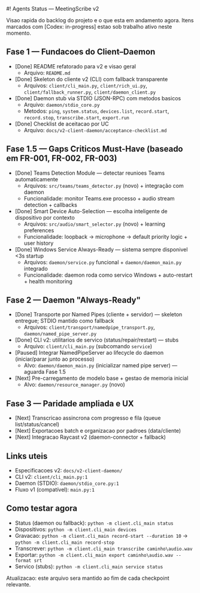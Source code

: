 #! Agents Status — MeetingScribe v2

Visao rapida do backlog do projeto e o que esta em andamento agora. Itens marcados com [Codex: in-progress] estao sob trabalho ativo neste momento.

## Fase 1 — Fundacoes do Client–Daemon
- [Done] README refatorado para v2 e visao geral
  - Arquivo: `README.md`
- [Done] Skeleton do cliente v2 (CLI) com fallback transparente
  - Arquivos: `client/cli_main.py`, `client/rich_ui.py`, `client/fallback_runner.py`, `client/daemon_client.py`
- [Done] Daemon stub via STDIO (JSON-RPC) com metodos basicos
  - Arquivo: `daemon/stdio_core.py`
  - Metodos: `ping`, `system.status`, `devices.list`, `record.start`, `record.stop`, `transcribe.start`, `export.run`
- [Done] Checklist de aceitacao por UC
  - Arquivo: `docs/v2-client-daemon/acceptance-checklist.md`

## Fase 1.5 — Gaps Criticos Must-Have (baseado em FR-001, FR-002, FR-003)
- [Done] Teams Detection Module — detectar reunioes Teams automaticamente
  - Arquivos: `src/teams/teams_detector.py` (novo) + integração com daemon
  - Funcionalidade: monitor Teams.exe processo + audio stream detection + callbacks
- [Done] Smart Device Auto-Selection — escolha inteligente de dispositivo por contexto
  - Arquivos: `src/audio/smart_selector.py` (novo) + learning preferences
  - Funcionalidade: loopback → microphone → default priority logic + user history
- [Done] Windows Service Always-Ready — sistema sempre disponivel <3s startup
  - Arquivos: `daemon/service.py` funcional + `daemon/daemon_main.py` integrado
  - Funcionalidade: daemon roda como servico Windows + auto-restart + health monitoring

## Fase 2 — Daemon "Always-Ready"  
- [Done] Transporte por Named Pipes (cliente + servidor) — skeleton entregue; STDIO mantido como fallback
  - Arquivos: `client/transport/namedpipe_transport.py`, `daemon/named_pipe_server.py`
- [Done] CLI v2: utilitarios de servico (status/repair/restart) — stubs
  - Arquivo: `client/cli_main.py` (subcomando `service`)
- [Paused] Integrar NamedPipeServer ao lifecycle do daemon (iniciar/parar junto ao processo)
  - Alvo: `daemon/daemon_main.py` (inicializar named pipe server) — aguarda Fase 1.5
- [Next] Pre-carregamento de modelo base + gestao de memoria inicial
  - Alvo: `daemon/resource_manager.py` (novo)

## Fase 3 — Paridade ampliada e UX
- [Next] Transcricao assincrona com progresso e fila (queue list/status/cancel)
- [Next] Exportacoes batch e organizacao por padroes (data/cliente)
- [Next] Integracao Raycast v2 (daemon-connector + fallback)

## Links uteis
- Especificacoes v2: `docs/v2-client-daemon/`
- CLI v2: `client/cli_main.py:1`
- Daemon (STDIO): `daemon/stdio_core.py:1`
- Fluxo v1 (compatível): `main.py:1`

## Como testar agora
- Status (daemon ou fallback): `python -m client.cli_main status`
- Dispositivos: `python -m client.cli_main devices`
- Gravacao: `python -m client.cli_main record-start --duration 10` -> `python -m client.cli_main record-stop`
- Transcrever: `python -m client.cli_main transcribe caminho\audio.wav`
- Exportar: `python -m client.cli_main export caminho\audio.wav --format srt`
- Servico (stubs): `python -m client.cli_main service status`

Atualizacao: este arquivo sera mantido ao fim de cada checkpoint relevante.
